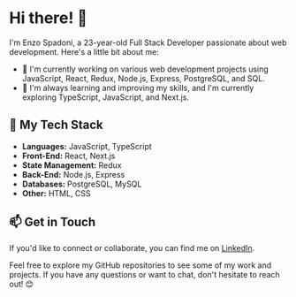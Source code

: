 # Hi there! 👋

I'm Enzo Spadoni, a 23-year-old Full Stack Developer passionate about web development. Here's a little bit about me:

- 🔭 I'm currently working on various web development projects using JavaScript, React, Redux, Node.js, Express, PostgreSQL, and SQL.
- 🌱 I'm always learning and improving my skills, and I'm currently exploring TypeScript, JavaScript, and Next.js.

## 🚀 My Tech Stack

- **Languages:** JavaScript, TypeScript
- **Front-End:** React, Next.js
- **State Management:** Redux
- **Back-End:** Node.js, Express
- **Databases:** PostgreSQL, MySQL
- **Other:** HTML, CSS

## 📫 Get in Touch

If you'd like to connect or collaborate, you can find me on [LinkedIn](https://www.linkedin.com/in/enzo-spadoni-3a9700268/).

Feel free to explore my GitHub repositories to see some of my work and projects. If you have any questions or want to chat, don't hesitate to reach out! 😊
